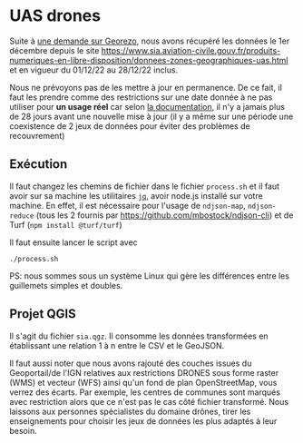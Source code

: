 # UAS drones

Suite à [une demande sur Georezo](https://georezo.net/forum/viewtopic.php?pid=356726#p356726), nous avons récupéré les données le 1er décembre depuis le site https://www.sia.aviation-civile.gouv.fr/produits-numeriques-en-libre-disposition/donnees-zones-geographiques-uas.html et en vigueur du 01/12/22 au 28/12/22 inclus.

Nous ne prévoyons pas de les mettre à jour en permanence. De ce fait, il faut les prendre comme des restrictions sur une date donnée à ne pas utiliser pour **un usage réel** car selon [la documentation](https://www.sia.aviation-civile.gouv.fr/pub/media/news/file//g/u/guide_utilisation_ds_uas_1.pdf), il n'y a jamais plus de 28 jours avant une nouvelle mise à jour (il y a même sur une période une coexistence de 2 jeux de données pour éviter des problèmes de recouvrement)

## Exécution

Il faut changez les chemins de fichier dans le fichier `process.sh` et il faut avoir sur sa machine les utilitaires [`jq`](https://stedolan.github.io/jq/), avoir node.js installé sur votre machine. En effet, il est nécessaire pour l'usage de `ndjson-map`, `ndjson-reduce` (tous les 2 fournis par https://github.com/mbostock/ndjson-cli) et de Turf (`npm install @turf/turf`)

Il faut ensuite lancer le script avec

```
./process.sh
```

PS: nous sommes sous un système Linux qui gère les différences entre les guillemets simples et doubles.

## Projet QGIS

Il s'agit du fichier `sia.qgz`. Il consomme les données transformées en établissant une relation 1 à n entre le CSV et le GeoJSON.

Il faut aussi noter que nous avons rajouté des couches issues du Geoportail/de l'IGN relatives aux restrictions DRONES sous forme raster (WMS) et vecteur (WFS) ainsi qu'un fond de plan OpenStreetMap, vous verrez des écarts. Par exemple, les centres de communes sont marqués avec restriction alors que ce n'est pas le cas côté fichier transformé. Nous laissons aux personnes spécialistes du domaine drônes, tirer les enseignements pour choisir les jeux de données les plus adaptés à leur besoin.
